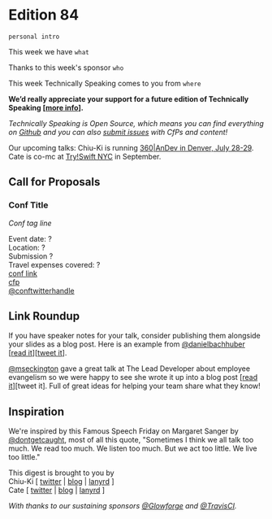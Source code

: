 # Edition 84

`personal intro`

This week we have `what`

Thanks to this week's sponsor `who`

This week Technically Speaking comes to you from `where` 

**We’d really appreciate your support for a future edition of Technically Speaking [[more info](http://www.techspeak.email/sponsorship/)].**  

*Technically Speaking is Open Source, which means you can find everything on [Github](https://github.com/catehstn/technically-speaking/) and you can also [submit issues](https://github.com/catehstn/technically-speaking/issues/new) with CfPs and content!*  

Our upcoming talks: Chiu-Ki is running [360|AnDev in Denver, July 28-29](http://360andev.com/). Cate is co-mc at [Try!Swift NYC](http://www.tryswiftnyc.com/) in September.

## Call for Proposals

### Conf Title  
*Conf tag line* 
 
Event date: ?  
Location: ?  
Submission ?  
Travel expenses covered: ?  
[conf link](?)  
[cfp](?)  
[@conftwitterhandle](?)



## Link Roundup

If you have speaker notes for your talk, consider publishing them alongside your slides as a blog post. Here is an example from [@danielbachhuber](https://twitter.com/danielbachhuber) [[read it](http://bit.ly/29fWsXV)][[tweet it](https://twitter.com/home?status=My%20condolences,%20you're%20now%20the%20maintainer%20of%20a%20popular%20open%20source%20project%20by%20%40danielbachhuber%20http%3A//bit.ly/29fWsXV%20via%20%40techspeakdigest)].  

[@mseckington](http://twitter.com/mseckington) gave a great talk at The Lead Developer about employee evangelism so we were happy to see she wrote it up into a blog post [[read it](http://missgeeky.com/2016/07/07/employee-evangelism-make-team-badass/)][tweet it]. Full of great ideas for helping your team share what they know!

## Inspiration

We're inspired by this Famous Speech Friday on Margaret Sanger by [@dontgetcaught](http://twitter.com/dontgetcaught), most of all this quote, "Sometimes I think we all talk too much. We read too much. We listen too much. But we act too little. We live too little."  
  
  
This digest is brought to you by  
Chiu-Ki [ [twitter](https://twitter.com/chiuki) | [blog](http://blog.sqisland.com/) | [lanyrd](http://lanyrd.com/profile/chiuki/) ]  
Cate [ [twitter](https://twitter.com/catehstn) | [blog](http://www.catehuston.com/blog/) | [lanyrd](http://lanyrd.com/profile/catehstn/) ]

*With thanks to our sustaining sponsors [@Glowforge](http://twitter.com/glowforge) and [@TravisCI](http://twitter.com/travisci).*
